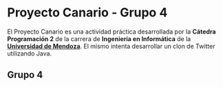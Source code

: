 # Proyecto Canario - Grupo 4 #

El Proyecto Canario es una actividad práctica desarrollada por la 
**Cátedra Programación 2** de la carrera de **Ingeniería en Informática**
de la **[Universidad de Mendoza](http://www.um.edu.ar)**. El mismo intenta 
desarrollar un clon de Twitter utilizando Java. 

## Grupo 4 ##

